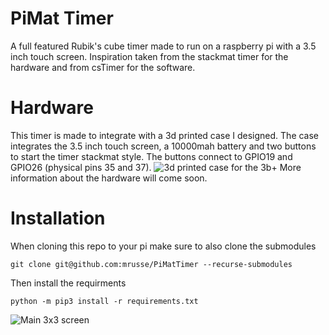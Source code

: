 # PiMat Timer
A full featured Rubik's cube timer made to run on a raspberry pi with a 3.5 inch touch screen. Inspiration taken from the stackmat timer for the
hardware and from csTimer for the software.

# Hardware
This timer is made to integrate with a 3d printed case I designed. The case integrates the 3.5 inch touch screen, a 10000mah battery and two buttons to start the timer stackmat style. The buttons connect to GPIO19 and GPIO26 (physical pins 35 and 37).
![3d printed case for the 3b+](https://i.imgur.com/IAsu6mP.jpg)
More information about the hardware will come soon.

# Installation
When cloning this repo to your pi make sure to also clone the submodules
```
git clone git@github.com:mrusse/PiMatTimer --recurse-submodules
```

Then install the requirments
```
python -m pip3 install -r requirements.txt
```


![Main 3x3 screen](https://i.imgur.com/ArSZ5a5.png)

